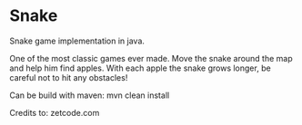 # Snake
Snake game implementation in java.

One of the most classic games ever made.
Move the snake around the map and help him find apples.
With each apple the snake grows longer,
be careful not to hit any obstacles!

Can be build with maven:
mvn clean install

Credits to:
zetcode.com
